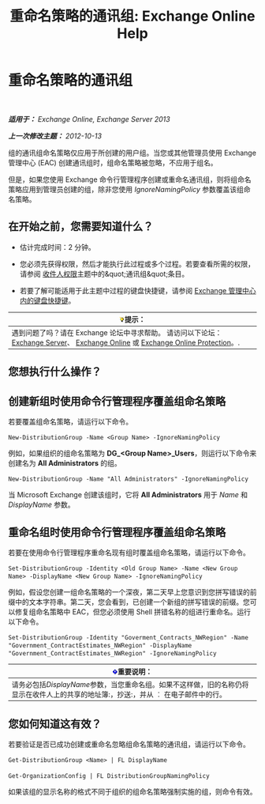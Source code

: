 ﻿---
title: '重命名策略的通讯组: Exchange Online Help'
TOCTitle: 重命名策略的通讯组
ms:assetid: 9eb23fc9-3f59-4d09-9077-85c89a051ee0
ms:mtpsurl: https://technet.microsoft.com/zh-cn/library/JJ218685(v=EXCHG.150)
ms:contentKeyID: 50489704
ms.date: 05/23/2018
mtps_version: v=EXCHG.150
ms.translationtype: MT
---

# 重命名策略的通讯组

 

_**适用于：** Exchange Online, Exchange Server 2013_

_**上一次修改主题：** 2012-10-13_

组的通讯组命名策略仅应用于所创建的用户组。当您或其他管理员使用 Exchange 管理中心 (EAC) 创建通讯组时，组命名策略被忽略，不应用于组名。

但是，如果您使用 Exchange 命令行管理程序创建或重命名通讯组，则将组命名策略应用到管理员创建的组，除非您使用 *IgnoreNamingPolicy* 参数覆盖该组命名策略。

## 在开始之前，您需要知道什么？

  - 估计完成时间：2 分钟。

  - 您必须先获得权限，然后才能执行此过程或多个过程。若要查看所需的权限，请参阅 [收件人权限](recipients-permissions-exchange-2013-help.md)主题中的\&quot;通讯组\&quot;条目。

  - 若要了解可能适用于此主题中过程的键盘快捷键，请参阅 [Exchange 管理中心内的键盘快捷键](keyboard-shortcuts-in-the-exchange-admin-center-exchange-online-protection-help.md)。

<table>
<thead>
<tr class="header">
<th><img src="images/Bb124558.tip(EXCHG.150).gif" title="提示" alt="提示" />提示：</th>
</tr>
</thead>
<tbody>
<tr class="odd">
<td>遇到问题了吗？请在 Exchange 论坛中寻求帮助。 请访问以下论坛：<a href="https://go.microsoft.com/fwlink/p/?linkid=60612">Exchange Server</a>、 <a href="https://go.microsoft.com/fwlink/p/?linkid=267542">Exchange Online</a> 或 <a href="https://go.microsoft.com/fwlink/p/?linkid=285351">Exchange Online Protection</a>。.</td>
</tr>
</tbody>
</table>


## 您想执行什么操作？

## 创建新组时使用命令行管理程序覆盖组命名策略

若要覆盖组命名策略，请运行以下命令。

    New-DistributionGroup -Name <Group Name> -IgnoreNamingPolicy

例如，如果组织的组命名策略为 **DG\_\<Group Name\>\_Users**，则运行以下命令来创建名为 **All Administrators** 的组。

    New-DistributionGroup -Name "All Administrators" -IgnoreNamingPolicy

当 Microsoft Exchange 创建该组时，它将 **All Administrators** 用于 *Name* 和 *DisplayName* 参数。

## 重命名组时使用命令行管理程序覆盖组命名策略

若要在使用命令行管理程序重命名现有组时覆盖组命名策略，请运行以下命令。

    Set-DistributionGroup -Identity <Old Group Name> -Name <New Group Name> -DisplayName <New Group Name> -IgnoreNamingPolicy

例如，假设您创建一组命名策略的一个深夜，第二天早上您意识到您拼写错误的前缀中的文本字符串。第二天，您会看到，已创建一个新组的拼写错误的前缀。您可以修复组命名策略中 EAC，但您必须使用 Shell 拼错名称的组进行重命名。运行以下命令。

    Set-DistributionGroup -Identity "Goverment_Contracts_NWRegion" -Name "Government_ContractEstimates_NWRegion" -DisplayName "Government_ContractEstimates_NWRegion" -IgnoreNamingPolicy

<table>
<thead>
<tr class="header">
<th><img src="images/Bb124558.important(EXCHG.150).gif" title="重要说明" alt="重要说明" />重要说明：</th>
</tr>
</thead>
<tbody>
<tr class="odd">
<td>请务必包括<em>DisplayName</em>参数，当您重命名组。如果不这样做，旧的名称仍将显示在收件人上的共享的地址簿:，抄送:，并从 ︰ 在电子邮件中的行。</td>
</tr>
</tbody>
</table>


## 您如何知道这有效？

若要验证是否已成功创建或重命名忽略组命名策略的通讯组，请运行以下命令。

    Get-DistributionGroup <Name> | FL DisplayName

    Get-OrganizationConfig | FL DistributionGroupNamingPolicy

如果该组的显示名称的格式不同于组织的组命名策略强制实施的组，则命令有效。

